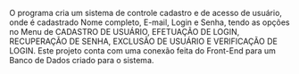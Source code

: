O programa cria um sistema de controle cadastro e de acesso de usuário, onde é cadastrado Nome completo, E-mail, Login e Senha, tendo as opções no Menu de CADASTRO DE USUÁRIO, EFETUAÇÃO DE LOGIN, RECUPERAÇÃO DE SENHA, EXCLUSÃO DE USUÁRIO E VERIFICAÇÃO DE LOGIN. Este projeto conta com uma conexão feita do Front-End para um Banco de Dados criado para o sistema. 
